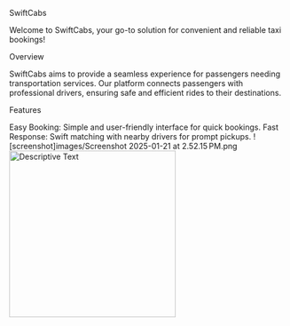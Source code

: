 SwiftCabs

Welcome to SwiftCabs, your go-to solution for convenient and reliable taxi bookings!

Overview

SwiftCabs aims to provide a seamless experience for passengers needing transportation services. Our platform connects passengers with professional drivers, ensuring safe and efficient rides to their destinations.

Features

Easy Booking: Simple and user-friendly interface for quick bookings.
Fast Response: Swift matching with nearby drivers for prompt pickups.
![screenshot]images/Screenshot 2025-01-21 at 2.52.15 PM.png
<img src="images/Screenshot 2025-01-21 at 2.52.15 PM.png" alt="Descriptive Text" width="300">

